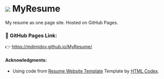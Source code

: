 # <img src="https://github.com/MDimidov/MyResume/blob/main/docs/img/favicon.ico"> MyResume

My resume as one page site. Hosted on GitHub Pages.

### :link: GitHub Pages Link: 
:point_right:  https://mdimidov.github.io/MyResume/

<a href="https://mdimidov.github.io/MyResume/" tartget="_blank"></a>

#### Acknowledgments:

- Using code from [Resume Website Template](https://htmlcodex.com/resume-website-template/) Template by [HTML Codex](https://htmlcodex.com/).
